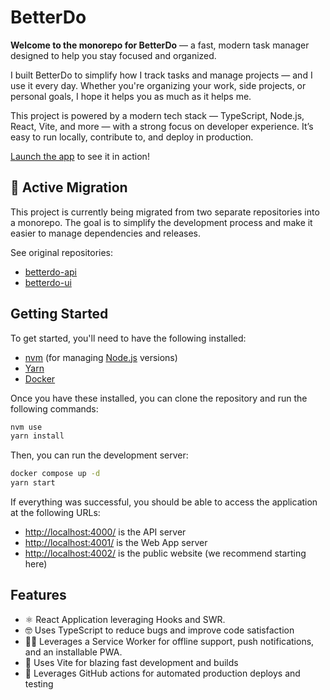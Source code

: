 # BetterDo

**Welcome to the monorepo for BetterDo** — a fast, modern task manager designed to help you stay focused and organized.

I built BetterDo to simplify how I track tasks and manage projects — and I use it every day. Whether you're organizing your work, side projects, or personal goals, I hope it helps you as much as it helps me.

This project is powered by a modern tech stack — TypeScript, Node.js, React, Vite, and more — with a strong focus on developer experience. It’s easy to run locally, contribute to, and deploy in production.

[Launch the app](https://betterdo.app) to see it in action!

## 🚧 Active Migration

This project is currently being migrated from two separate repositories into a monorepo. The goal is to simplify the development process and make it easier to manage dependencies and releases.

See original repositories:

- [betterdo-api](https://github.com/brandon-pereira/betterdo-api)
- [betterdo-ui](https://github.com/brandon-pereira/betterdo-ui)

## Getting Started

To get started, you'll need to have the following installed:

- [nvm](https://github.com/nvm-sh/nvm#installing-and-updating) (for managing [Node.js](https://nodejs.org/en/download/) versions)
- [Yarn](https://yarnpkg.com/getting-started/install)
- [Docker](https://www.docker.com/get-started)

Once you have these installed, you can clone the repository and run the following commands:

```bash
nvm use
yarn install
```

Then, you can run the development server:

```bash
docker compose up -d
yarn start
```

If everything was successful, you should be able to access the application at the following URLs:

- [http://localhost:4000/](http://localhost:4000/) is the API server
- [http://localhost:4001/](http://localhost:4001/) is the Web App server
- [http://localhost:4002/](http://localhost:4002/) is the public website (we recommend starting here)

## Features

- ⚛️ React Application leveraging Hooks and SWR.
- 🤓 Uses TypeScript to reduce bugs and improve code satisfaction
- 👷‍♂️ Leverages a Service Worker for offline support, push notifications, and an installable PWA.
- 🧱 Uses Vite for blazing fast development and builds
- 🎼 Leverages GitHub actions for automated production deploys and testing

